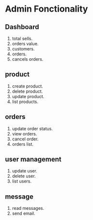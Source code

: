 # Admin Fonctionality 

## Dashboard
1. total sells.
2. orders value.
3. customers.
4. orders.
5. cancels orders.

## product 
1. create product.
2. delete product. 
3. update product.
4. list products.


## orders
1. update order status.
2. view orders.
3. cancel order.
4. orders list.

## user management 
1. update user.
2. delete user.
3. list users.

## message 
1. read messages.
2. send email.








